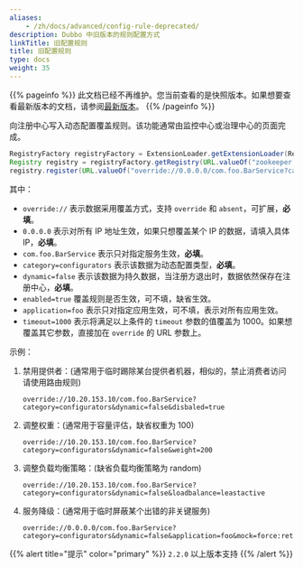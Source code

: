 ```yaml
---
aliases:
    - /zh/docs/advanced/config-rule-deprecated/
description: Dubbo 中旧版本的规则配置方式
linkTitle: 旧配置规则
title: 旧配置规则
type: docs
weight: 35
---
```




{{% pageinfo %}} 此文档已经不再维护。您当前查看的是快照版本。如果想要查看最新版本的文档，请参阅[最新版本](/zh-cn/overview/tasks/traffic-management/)。
{{% /pageinfo %}}

向注册中心写入动态配置覆盖规则。该功能通常由监控中心或治理中心的页面完成。

```java
RegistryFactory registryFactory = ExtensionLoader.getExtensionLoader(RegistryFactory.class).getAdaptiveExtension();
Registry registry = registryFactory.getRegistry(URL.valueOf("zookeeper://10.20.153.10:2181"));
registry.register(URL.valueOf("override://0.0.0.0/com.foo.BarService?category=configurators&dynamic=false&application=foo&timeout=1000"));
```

其中：

* `override://` 表示数据采用覆盖方式，支持 `override` 和 `absent`，可扩展，**必填**。
* `0.0.0.0` 表示对所有 IP 地址生效，如果只想覆盖某个 IP 的数据，请填入具体 IP，**必填**。
* `com.foo.BarService` 表示只对指定服务生效，**必填**。
* `category=configurators` 表示该数据为动态配置类型，**必填**。
* `dynamic=false` 表示该数据为持久数据，当注册方退出时，数据依然保存在注册中心，**必填**。
* `enabled=true` 覆盖规则是否生效，可不填，缺省生效。
* `application=foo` 表示只对指定应用生效，可不填，表示对所有应用生效。
* `timeout=1000` 表示将满足以上条件的 `timeout` 参数的值覆盖为 1000。如果想覆盖其它参数，直接加在 `override` 的 URL 参数上。

示例：

1. 禁用提供者：(通常用于临时踢除某台提供者机器，相似的，禁止消费者访问请使用路由规则)

    ```
    override://10.20.153.10/com.foo.BarService?category=configurators&dynamic=false&disbaled=true
    ```
    
2. 调整权重：(通常用于容量评估，缺省权重为 100)

    ```
    override://10.20.153.10/com.foo.BarService?category=configurators&dynamic=false&weight=200
    ```
    
3. 调整负载均衡策略：(缺省负载均衡策略为 random)

    ```
    override://10.20.153.10/com.foo.BarService?category=configurators&dynamic=false&loadbalance=leastactive
    ```
    
4. 服务降级：(通常用于临时屏蔽某个出错的非关键服务)

    ```
    override://0.0.0.0/com.foo.BarService?category=configurators&dynamic=false&application=foo&mock=force:return+null
    ```
    

{{% alert title="提示" color="primary" %}}
`2.2.0` 以上版本支持
{{% /alert %}}
